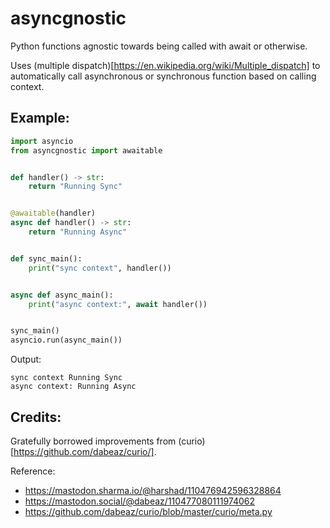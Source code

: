 # asyncgnostic

Python functions agnostic towards being called with await or otherwise.

Uses (multiple dispatch)[https://en.wikipedia.org/wiki/Multiple_dispatch] 
to automatically call asynchronous or synchronous function based on calling context.

## Example:

```python
import asyncio
from asyncgnostic import awaitable


def handler() -> str:
    return "Running Sync"


@awaitable(handler)
async def handler() -> str:
    return "Running Async"


def sync_main():
    print("sync context", handler())


async def async_main():
    print("async context:", await handler())


sync_main()
asyncio.run(async_main())
```

Output:

```console
sync context Running Sync
async context: Running Async
```
## Credits:

Gratefully borrowed improvements from (curio)[https://github.com/dabeaz/curio/].

Reference:
  - https://mastodon.sharma.io/@harshad/110476942596328864
  - https://mastodon.social/@dabeaz/110477080111974062
  - https://github.com/dabeaz/curio/blob/master/curio/meta.py
